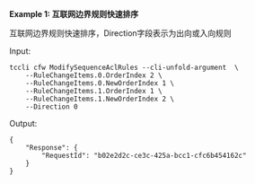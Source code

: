 **Example 1: 互联网边界规则快速排序**

互联网边界规则快速排序，Direction字段表示为出向或入向规则

Input: 

```
tccli cfw ModifySequenceAclRules --cli-unfold-argument  \
    --RuleChangeItems.0.OrderIndex 2 \
    --RuleChangeItems.0.NewOrderIndex 1 \
    --RuleChangeItems.1.OrderIndex 1 \
    --RuleChangeItems.1.NewOrderIndex 2 \
    --Direction 0
```

Output: 
```
{
    "Response": {
        "RequestId": "b02e2d2c-ce3c-425a-bcc1-cfc6b454162c"
    }
}
```

